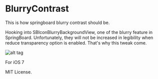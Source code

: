 BlurryContrast
===========

This is how springboard blurry contrast should be.

Hooking into SBIconBlurryBackgroundView, one of the blurry feature in SpringBoard. Unfortunately, they will not be increased in legibility when reduce transparency option is enabled. That's why this tweak come.

![alt tag](https://raw.github.com/PoomSmart/BlurryContrast/master/SS.PNG)

For iOS 7

MIT License.
